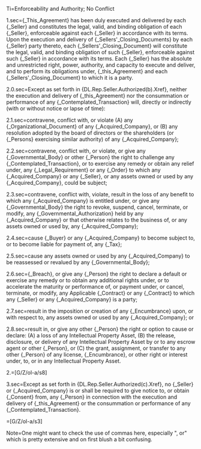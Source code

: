 Ti=Enforceability and Authority; No Conflict

1.sec={_This_Agreement} has been duly executed and delivered by each {_Seller} and constitutes the legal, valid, and binding obligation of each {_Seller}, enforceable against each {_Seller} in accordance with its terms.  Upon the execution and delivery of {_Sellers'_Closing_Documents} by each {_Seller} party thereto, each {_Sellers'_Closing_Document} will constitute the legal, valid, and binding obligation of such {_Seller}, enforceable against such {_Seller} in accordance with its terms.  Each {_Seller} has the absolute and unrestricted right, power, authority, and capacity to execute and deliver, and to perform its obligations under, {_this_Agreement} and each {_Sellers'_Closing_Document} to which it is a party.

2.0.sec=Except as set forth in {DL.Rep.Seller.Authorized(b).Xref}, neither the execution and delivery of {_this_Agreement} nor the consummation or performance of any {_Contemplated_Transaction} will, directly or indirectly (with or without notice or lapse of time):

2.1.sec=contravene, conflict with, or violate (A) any {_Organizational_Document} of any {_Acquired_Company}, or (B) any resolution adopted by the board of directors or the shareholders (or {_Persons} exercising similar authority) of any {_Acquired_Company};

2.2.sec=contravene, conflict with, or violate, or give any {_Governmental_Body} or other {_Person} the right to challenge any {_Contemplated_Transaction}, or to exercise any remedy or obtain any relief under, any {_Legal_Requirement} or any {_Order} to which any {_Acquired_Company} or any {_Seller}, or any assets owned or used by any {_Acquired_Company}, could be subject;

2.3.sec=contravene, conflict with, violate, result in the loss of any benefit to which any {_Acquired_Company} is entitled under, or give any {_Governmental_Body} the right to revoke, suspend, cancel, terminate, or modify, any {_Governmental_Authorization} held by any {_Acquired_Company} or that otherwise relates to the business of, or any assets owned or used by, any {_Acquired_Company};

2.4.sec=cause {_Buyer} or any {_Acquired_Company} to become subject to, or to become liable for payment of, any {_Tax};

2.5.sec=cause any assets owned or used by any {_Acquired_Company} to be reassessed or revalued by any {_Governmental_Body};

2.6.sec={_Breach}, or give any {_Person} the right to declare a default or exercise any remedy or to obtain any additional rights under, or to accelerate the maturity or performance of, or payment under, or cancel, terminate, or modify, any Applicable {_Contract} or any {_Contract} to which any {_Seller} or any {_Acquired_Company} is a party;

2.7.sec=result in the imposition or creation of any {_Encumbrance} upon, or with respect to, any assets owned or used by any {_Acquired_Company}; or

2.8.sec=result in, or give any other {_Person} the right or option to cause or declare:  (A) a loss of any Intellectual Property Asset, (B) the release, disclosure, or delivery of any Intellectual Property Asset by or to any escrow agent or other {_Person}, or (C) the grant, assignment, or transfer to any other {_Person} of any license, {_Encumbrance}, or other right or interest under, to, or in any Intellectual Property Asset.

2.=[G/Z/ol-a/s8]

3.sec=Except as set forth in {DL.Rep.Seller.Authorized(c).Xref}, no {_Seller} or {_Acquired_Company} is or shall be required to give notice to, or obtain {_Consent} from, any {_Person} in connection with the execution and delivery of {_this_Agreement} or the consummation or performance of any {_Contemplated_Transaction}.

=[G/Z/ol-a/s3]

Note=One might want to check the use of commas here, especially ", or" which is pretty extensive and on first blush a bit confusing.
